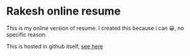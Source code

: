 # Rakesh online resume 

This is my online version of resume. I created this because i can 😀, no specific reason.

This is hosted in github itself, [see here](https://rakeshnagarajanorg.github.io/online-resume/)